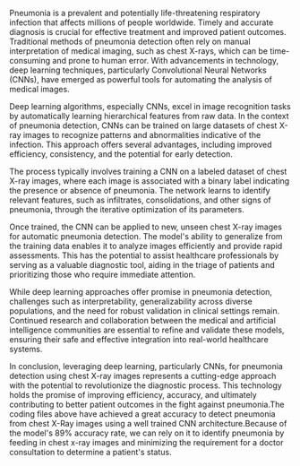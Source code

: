 Pneumonia is a prevalent and potentially life-threatening respiratory infection that affects millions of people worldwide. Timely and accurate diagnosis is crucial for effective treatment and improved patient outcomes. Traditional methods of pneumonia detection often rely on manual interpretation of medical imaging, such as chest X-rays, which can be time-consuming and prone to human error. With advancements in technology, deep learning techniques, particularly Convolutional Neural Networks (CNNs), have emerged as powerful tools for automating the analysis of medical images.

Deep learning algorithms, especially CNNs, excel in image recognition tasks by automatically learning hierarchical features from raw data. In the context of pneumonia detection, CNNs can be trained on large datasets of chest X-ray images to recognize patterns and abnormalities indicative of the infection. This approach offers several advantages, including improved efficiency, consistency, and the potential for early detection.

The process typically involves training a CNN on a labeled dataset of chest X-ray images, where each image is associated with a binary label indicating the presence or absence of pneumonia. The network learns to identify relevant features, such as infiltrates, consolidations, and other signs of pneumonia, through the iterative optimization of its parameters.

Once trained, the CNN can be applied to new, unseen chest X-ray images for automatic pneumonia detection. The model's ability to generalize from the training data enables it to analyze images efficiently and provide rapid assessments. This has the potential to assist healthcare professionals by serving as a valuable diagnostic tool, aiding in the triage of patients and prioritizing those who require immediate attention.

While deep learning approaches offer promise in pneumonia detection, challenges such as interpretability, generalizability across diverse populations, and the need for robust validation in clinical settings remain. Continued research and collaboration between the medical and artificial intelligence communities are essential to refine and validate these models, ensuring their safe and effective integration into real-world healthcare systems.

In conclusion, leveraging deep learning, particularly CNNs, for pneumonia detection using chest X-ray images represents a cutting-edge approach with the potential to revolutionize the diagnostic process. This technology holds the promise of improving efficiency, accuracy, and ultimately contributing to better patient outcomes in the fight against pneumonia.The coding files above have achieved a great accuracy to detect pneumonia from chest X-Ray images using a well trained CNN architecture.Because of the model's 89% accuracy rate, we can rely on it to identify pneumonia by feeding in chest x-ray images and minimizing the requirement for a doctor consultation to determine a patient's status.
